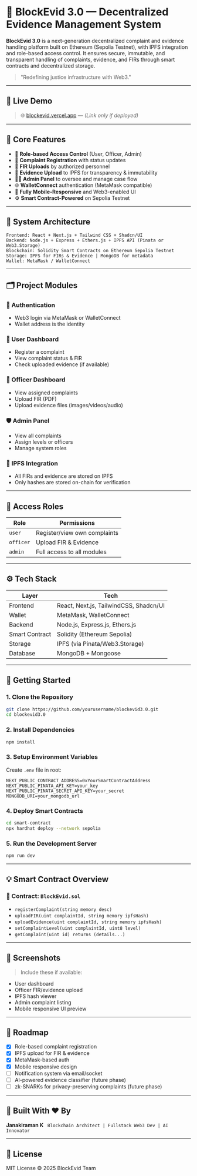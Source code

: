 



# 🚨 BlockEvid 3.0 — Decentralized Evidence Management System

**BlockEvid 3.0** is a next-generation decentralized complaint and evidence handling platform built on Ethereum (Sepolia Testnet), with IPFS integration and role-based access control. It ensures secure, immutable, and transparent handling of complaints, evidence, and FIRs through smart contracts and decentralized storage.

> "Redefining justice infrastructure with Web3."

---

## 🔗 Live Demo

> 🌐 [blockevid.vercel.app](https://blockevid.vercel.app) — *(Link only if deployed)*

---

## 📌 Core Features

- 🔐 **Role-based Access Control** (User, Officer, Admin)
- 📝 **Complaint Registration** with status updates
- 🧾 **FIR Uploads** by authorized personnel
- 🧬 **Evidence Upload** to IPFS for transparency & immutability
- 🧑‍⚖️ **Admin Panel** to oversee and manage case flow
- 🌐 **WalletConnect** authentication (MetaMask compatible)
- 📱 **Fully Mobile-Responsive** and Web3-enabled UI
- ⚙️ **Smart Contract-Powered** on Sepolia Testnet

---

## 🧱 System Architecture

```plaintext
Frontend: React + Next.js + Tailwind CSS + Shadcn/UI
Backend: Node.js + Express + Ethers.js + IPFS API (Pinata or Web3.Storage)
Blockchain: Solidity Smart Contracts on Ethereum Sepolia Testnet
Storage: IPFS for FIRs & Evidence | MongoDB for metadata
Wallet: MetaMask / WalletConnect
````

---

## 🗂️ Project Modules

### 👥 Authentication

* Web3 login via MetaMask or WalletConnect
* Wallet address is the identity

### 🧑 User Dashboard

* Register a complaint
* View complaint status & FIR
* Check uploaded evidence (if available)

### 👮 Officer Dashboard

* View assigned complaints
* Upload FIR (PDF)
* Upload evidence files (images/videos/audio)

### 🛡️ Admin Panel

* View all complaints
* Assign levels or officers
* Manage system roles

### 📂 IPFS Integration

* All FIRs and evidence are stored on IPFS
* Only hashes are stored on-chain for verification

---

## 🔐 Access Roles

| Role      | Permissions                  |
| --------- | ---------------------------- |
| `user`    | Register/view own complaints |
| `officer` | Upload FIR & Evidence        |
| `admin`   | Full access to all modules   |

---

## ⚙️ Tech Stack

| Layer          | Tech                                   |
| -------------- | -------------------------------------- |
| Frontend       | React, Next.js, TailwindCSS, Shadcn/UI |
| Wallet         | MetaMask, WalletConnect                |
| Backend        | Node.js, Express.js, Ethers.js         |
| Smart Contract | Solidity (Ethereum Sepolia)            |
| Storage        | IPFS (via Pinata/Web3.Storage)         |
| Database       | MongoDB + Mongoose                     |

---

## 🚀 Getting Started

### 1. Clone the Repository

```bash
git clone https://github.com/yourusername/blockevid3.0.git
cd blockevid3.0
```

### 2. Install Dependencies

```bash
npm install
```

### 3. Setup Environment Variables

Create `.env` file in root:

```env
NEXT_PUBLIC_CONTRACT_ADDRESS=0xYourSmartContractAddress
NEXT_PUBLIC_PINATA_API_KEY=your_key
NEXT_PUBLIC_PINATA_SECRET_API_KEY=your_secret
MONGODB_URI=your_mongodb_url
```

### 4. Deploy Smart Contracts

```bash
cd smart-contract
npx hardhat deploy --network sepolia
```

### 5. Run the Development Server

```bash
npm run dev
```

---

## 💡 Smart Contract Overview

### 🧾 Contract: `BlockEvid.sol`

* `registerComplaint(string memory desc)`
* `uploadFIR(uint complaintId, string memory ipfsHash)`
* `uploadEvidence(uint complaintId, string memory ipfsHash)`
* `setComplaintLevel(uint complaintId, uint8 level)`
* `getComplaint(uint id) returns (details...)`

---

## 📸 Screenshots

> Include these if available:

* User dashboard
* Officer FIR/evidence upload
* IPFS hash viewer
* Admin complaint listing
* Mobile responsive UI preview

---

## 📅 Roadmap

* [x] Role-based complaint registration
* [x] IPFS upload for FIR & evidence
* [x] MetaMask-based auth
* [x] Mobile responsive design
* [ ] Notification system via email/socket
* [ ] AI-powered evidence classifier (future phase)
* [ ] zk-SNARKs for privacy-preserving complaints (future phase)

---



## 🧠 Built With ❤️ By

**Janakiraman K**
` Blockchain Architect | Fullstack Web3 Dev | AI Innovator`


---

## 📜 License

MIT License © 2025 BlockEvid Team

